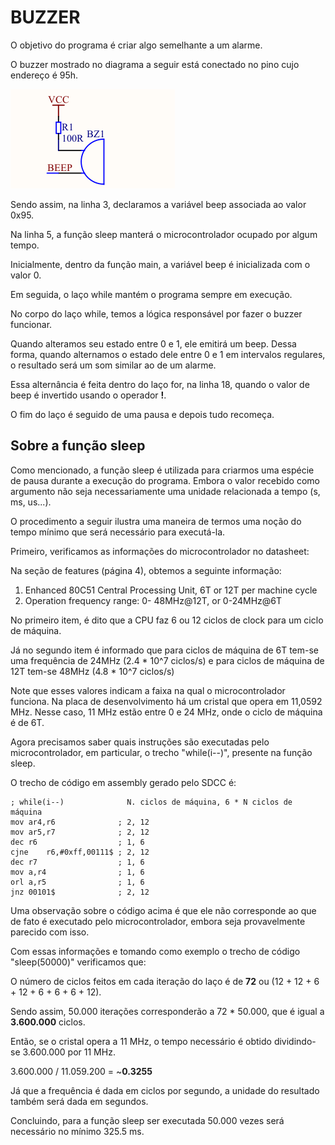 # BUZZER

O objetivo do programa é criar algo semelhante a um alarme.

O buzzer mostrado no diagrama a seguir está conectado no pino cujo endereço é 95h.

![Diagrama enviado pelo fabricante da placa de desenvolvimento](./diagram.png)

Sendo assim, na linha 3, declaramos a variável beep associada ao valor 0x95.

Na linha 5, a função sleep manterá o microcontrolador ocupado por algum tempo.

Inicialmente, dentro da função main, a variável beep é inicializada com o valor 0.

Em seguida, o laço while mantém o programa sempre em execução.

No corpo do laço while, temos a lógica responsável por fazer o buzzer funcionar.

Quando alteramos seu estado entre 0 e 1, ele emitirá um beep. Dessa forma, quando alternamos o estado dele entre 0 e 1 em intervalos regulares, o resultado será um som similar ao de um alarme.

Essa alternância é feita dentro do laço for, na linha 18, quando o valor de beep é invertido usando o operador **!**.

O fim do laço é seguido de uma pausa e depois tudo recomeça.

## Sobre a função sleep

Como mencionado, a função sleep é utilizada para criarmos uma espécie de pausa durante a execução do programa. Embora o valor recebido como argumento não seja necessariamente uma unidade relacionada a tempo (s, ms, us...).

O procedimento a seguir ilustra uma maneira de termos uma noção do tempo mínimo que será necessário para executá-la.

Primeiro, verificamos as informações do microcontrolador no datasheet:

Na seção de features (página 4), obtemos a seguinte informação:

1. Enhanced 80C51 Central Processing Unit, 6T or 12T per machine cycle
2. Operation frequency range: 0- 48MHz@12T, or 0-24MHz@6T

No primeiro item, é dito que a CPU faz 6 ou 12 ciclos de clock para um ciclo de máquina.

Já no segundo item é informado que para ciclos de máquina de 6T tem-se uma frequência de 24MHz (2.4 \* 10^7 ciclos/s) e para ciclos de máquina de 12T tem-se 48MHz (4.8 \* 10^7 ciclos/s)

Note que esses valores indicam a faixa na qual o microcontrolador funciona. Na placa de desenvolvimento há um cristal que opera em 11,0592 MHz. Nesse caso, 11 MHz estão entre 0 e 24 MHz, onde o ciclo de máquina é de 6T.

Agora precisamos saber quais instruções são executadas pelo microcontrolador, em particular, o trecho "while(i--)", presente na função sleep.

O trecho de código em assembly gerado pelo SDCC é:

    ; while(i--)              N. ciclos de máquina, 6 * N ciclos de máquina
    mov	ar4,r6              ; 2, 12
    mov	ar5,r7              ; 2, 12
    dec	r6                  ; 1, 6
    cjne	r6,#0xff,00111$ ; 2, 12
    dec	r7                  ; 1, 6
    mov	a,r4                ; 1, 6
    orl	a,r5                ; 1, 6
    jnz	00101$              ; 2, 12

Uma observação sobre o código acima é que ele não corresponde ao que de fato é executado pelo microcontrolador, embora seja provavelmente parecido com isso.

Com essas informações e tomando como exemplo o trecho de código "sleep(50000)" verificamos que:

O número de ciclos feitos em cada iteração do laço é de **72** ou (12 + 12 + 6 + 12 + 6 + 6 + 6 + 12).

Sendo assim, 50.000 iterações corresponderão a 72 * 50.000, que é igual a **3.600.000** ciclos.

Então, se o cristal opera a 11 MHz, o tempo necessário é obtido dividindo-se 3.600.000 por 11 MHz.

3.600.000 / 11.059.200 = ~**0.3255**

Já que a frequência é dada em ciclos por segundo, a unidade do resultado também será dada em segundos.

Concluindo, para a função sleep ser executada 50.000 vezes será necessário no mínimo 325.5 ms.
